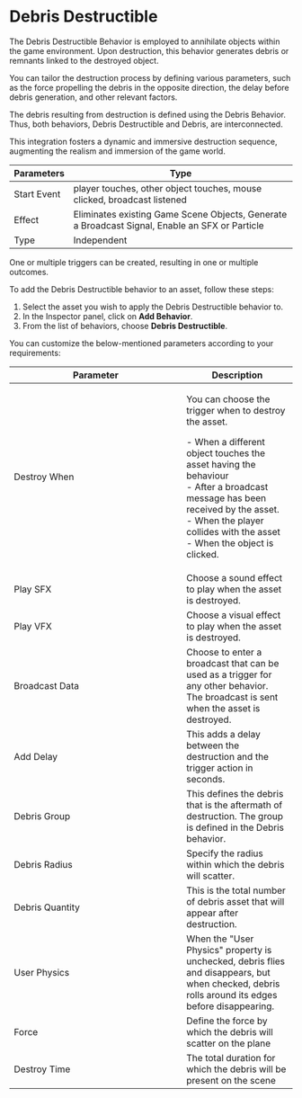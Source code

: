 # Debris Destructible

The Debris Destructible Behavior is employed to annihilate objects within the game environment. Upon destruction, this behavior generates debris or remnants linked to the destroyed object.

You can tailor the destruction process by defining various parameters, such as the force propelling the debris in the opposite direction, the delay before debris generation, and other relevant factors.

The debris resulting from destruction is defined using the Debris Behavior. Thus, both behaviors, Debris Destructible and Debris, are interconnected.

This integration fosters a dynamic and immersive destruction sequence, augmenting the realism and immersion of the game world.

| Parameters  | Type                                                                                           |
| ----------- | ---------------------------------------------------------------------------------------------- |
| Start Event | player touches, other object touches, mouse clicked, broadcast listened                        |
| Effect      | Eliminates existing Game Scene Objects, Generate a Broadcast Signal, Enable an SFX or Particle |
| Type        | Independent                                                                                    |

One or multiple triggers can be created, resulting in one or multiple outcomes.

To add the Debris Destructible behavior to an asset, follow these steps:

1. Select the asset you wish to apply the Debris Destructible behavior to.
2. In the Inspector panel, click on **Add Behavior**.
3. From the list of behaviors, choose **Debris Destructible**.

You can customize the below-mentioned parameters according to your requirements:

<table><thead><tr><th width="291">Parameter</th><th>Description</th></tr></thead><tbody><tr><td>Destroy When</td><td><p>You can choose the trigger when to destroy the asset.</p><p>- When a different object touches the asset having the behaviour<br>- After a broadcast message has been received by the asset.<br>- When the player collides with the asset<br>- When the object is clicked.</p></td></tr><tr><td>Play SFX</td><td>Choose a sound effect to play when the asset is destroyed.</td></tr><tr><td>Play VFX</td><td>Choose a visual effect to play when the asset is destroyed.</td></tr><tr><td>Broadcast Data</td><td>Choose to enter a broadcast that can be used as a trigger for any other behavior. <br>The broadcast is sent when the asset is destroyed.</td></tr><tr><td>Add Delay</td><td>This adds a delay between the destruction and the trigger action in seconds.</td></tr><tr><td>Debris Group</td><td>This defines the debris that is the aftermath of destruction. The group is defined in the Debris behavior.</td></tr><tr><td>Debris Radius</td><td>Specify the radius within which the debris will scatter.</td></tr><tr><td>Debris Quantity</td><td>This is the total number of debris asset that will appear after destruction.</td></tr><tr><td>User Physics</td><td>When the "User Physics" property is unchecked, debris flies and disappears, but when checked, debris rolls around its edges before disappearing.</td></tr><tr><td>Force</td><td>Define the force by which the debris will scatter on the plane</td></tr><tr><td>Destroy Time</td><td>The total duration for which the debris will be present on the scene</td></tr></tbody></table>

